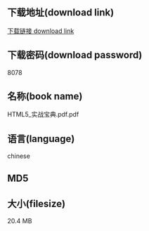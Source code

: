 ## 下载地址(download link)
[下载链接 download link](https://tutu365.netlify.app/?s=HTML5_%E5%AE%9E%E6%88%98%E5%AE%9D%E5%85%B8.pdf)

## 下载密码(download password)
8078

## 名称(book name)
HTML5_实战宝典.pdf.pdf

## 语言(language)
chinese

## MD5


## 大小(filesize)
20.4 MB
